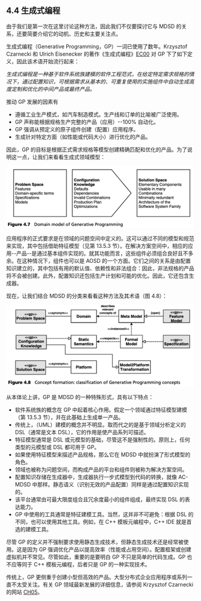 ## 4.4 生成式编程
由于我们是第一次在这里讨论这种方法，因此我们不仅要探讨它与 MDSD 的关系，还要简要介绍它的动机、历史和主要关注点。

生成式编程（Generative Programming，GP）一词已使用了数年。Krzysztof Czarnecki 和 Ulrich Eisenecker 的著作《生成式编程》[EC00](../ref.md#ec00) 对 GP 下了如下定义，因此该术语开始流行起来：

*生成式编程是一种基于软件系统族建模的软件工程范式，在给定特定需求规格的情况下，通过配置知识，可根据需求从基本的、可重复使用的实施组件中自动生成高度定制和优化的中间产品或最终产品。*

推动 GP 发展的因素有
- 遵循工业生产模式，如汽车制造模式。生产线和订单的比喻被广泛使用。
- GP 声称能根据规格生产完整的产品（应用）--100% 自动化。
- GP 强调从预定义的原子组件创建（配置）应用程序。
- 生成针对特定方面（如性能或代码大小）进行优化的产品。

因此，GP 的目标是根据正式需求规格等模型创建精确匹配和优化的产品。为了说明这一点，让我们来看看生成式领域模型：


![Figure 4.7](../img/f4.7.png)

应用程序的正式要求是在领域的问题空间中定义的。这可以通过不同的模型和规范来实现，其中包括借助特征模型（见第 13.5.3 节）。在解决方案空间中，相应的应用--产品--是通过基本组件实现的。就其功能而言，这些组件必须组合良好且不多余。在这种情况下，组件也可以是 AOSD 的一个方面。它们之间的关系是由配置知识建立的，其中包括有用的默认值、依赖性和非法组合：因此，非法规格的产品将不会被创建。此外，配置知识还包括生产计划和可能的优化。因此，它还包含生成器。

现在，让我们结合 MDSD 的分类来看看这种方法及其术语（图 4.8）：

![Figure 4.8](../img/f4.8.png)

从本体论上讲，GP 是 MDSD 的一种特殊形式，具有以下特点：
- 软件系统族的概念在 GP 中起着核心作用。假定一个领域通过特征模型建模（第 13.5.3 节），并在此基础上生成单一产品。
- 传统上，（UML）建模的概念并不明显。取而代之的是基于领域分析定义的 DSL（通常是文本 DSL），它的作用是使产品系列可描述。
- 特征模型通常是 DSL 或元模型的基础，尽管这不是强制性的。原则上，任何类型的元模型或 DSL 都可用于 GP。
- 如果使用特征模型来描述产品规格，那么它在 MDSD 中就扮演了形式模型的角色。
- 领域也被称为问题空间，而构成产品的平台和组件则被称为解决方案空间。
- 配置知识存储在生成器中，生成器执行一步式模型到代码的转换，就像 AC-MDSD 中那样。静态语义（识别无效的产品配置）同样是通过配置知识实现的。
- 该平台通常由可最大限度组合且冗余度最小的组件组成，最终实现 DSL 的表达能力。
- GP 中使用的工具通常是特征建模工具。当然，这并非不可避免：根据 DSL 的不同，也可以使用其他工具。例如，在 C++ 模板元编程中，C++ IDE 就是首选的建模工具。

尽管 GP 的定义并不强制要求使用静态生成技术，但静态生成技术还是经常被使用。这是因为 GP 强调优化产品以提高效率（性能或占用空间）。配置框架或创建虚拟机并不常见。尽管如此，重要的是要明白 GP 不只是简单的代码生成。GP 也不应等同于 C++ 模板元编程，后者只是 GP 的一种实现技术。

传统上，GP 更侧重于创建小型但高效的产品。大型分布式企业应用程序或系列一直不太受关注。有关 GP 领域最新发展的详细信息，请参阅 Krzysztof Czarnecki 的网站 [CH05](../ref.md#ch05)。
